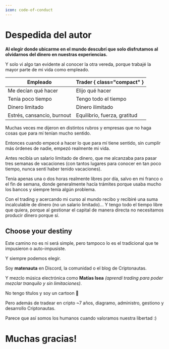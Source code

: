 ```yaml
---
icon: code-of-conduct
---
```


# Despedida del autor

**Al elegir donde ubicarme en el mundo descubrí que solo disfrutamos al olvidarnos del dinero en nuestras experiencias.**

Y solo vi algo tan evidente al conocer la otra vereda, porque trabajé la mayor parte de mi vida como empleado.

Empleado   | Trader { class="compact" }
---    | ---
Me decían qué hacer | Elijo qué hacer
Tenía poco tiempo | Tengo todo el tiempo
Dinero limitado | Dinero ilimitado
Estrés, cansancio, burnout | Equilibrio, fuerza, gratitud


Muchas veces me dijeron en distintos rubros y empresas que no haga cosas que para mí tenían mucho sentido.

Entonces cuando empecé a hacer lo que para mí tiene sentido, sin cumplir más órdenes de nadie, empezó realmente mi vida.

Antes recibía un salario limitado de dinero, que me alcanzaba para pasar tres semanas de vacaciones (con tantos lugares para conocer en tan poco tiempo, nunca sentí haber tenido vacaciones).

Tenía apenas una o dos horas realmente libres por día, salvo en mi franco o el fin de semana, donde generalmente hacía trámites porque usaba mucho los bancos y siempre tenía algún problema.

Con el trading y acercando mi curso al mundo recibo y recibiré una suma incalculable de dinero (no un salario limitado)...
Y tengo todo el tiempo libre que quiera, porque al gestionar el capital de manera directa no necesitamos producir dinero porque sí.

## Choose your destiny

Este camino no es ni será simple, pero tampoco lo es el tradicional que te impusieron o auto-impusiste.

Y siempre podemos elegir.

Soy **matenauta** en Discord, la comunidad o el blog de Criptonautas.

Y mezclo música electrónica como **Matías Isea** _(aprendí trading para poder mezclar tranquilo y sin limitaciones)_.

No tengo títulos y soy un cartoon 🤟

Pero además de tradear en cripto \~7 años, diagramo, administro, gestiono y desarrollo Criptonautas.

Parece que así somos los humanos cuando valoramos nuestra libertad :)

# Muchas gracias!
